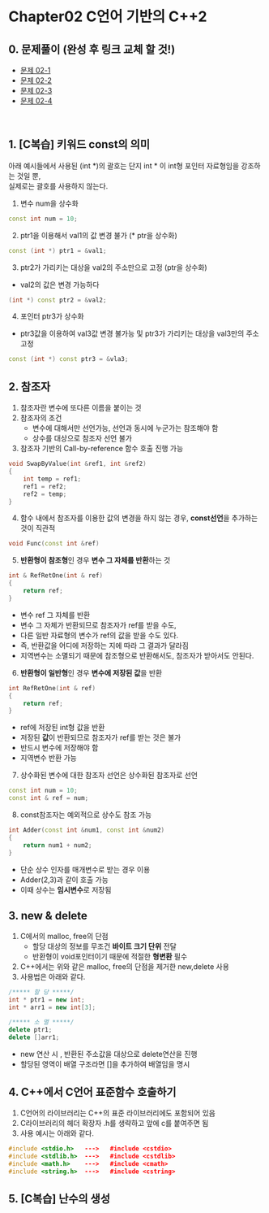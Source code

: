 # Chapter02 C언어 기반의 C++2
## 0. 문제풀이 (완성 후 링크 교체 할 것!)
- [문제 02-1](https://github.com/TUNERYS/Cpp_Programming/tree/main/Chapter%2002/%EB%AC%B8%EC%A0%9C%2002-1 "question 02-1 link")   
- [문제 02-2](https://github.com/TUNERYS/Cpp_Programming/tree/main/Chapter%2002/%EB%AC%B8%EC%A0%9C%2002-2 "question 02-2 link")   
- [문제 02-3](https://github.com/TUNERYS/Cpp_Programming/tree/main/Chapter%2002/%EB%AC%B8%EC%A0%9C%2002-3 "question 02-3 link")
- [문제 02-4](https://github.com/TUNERYS/Cpp_Programming/tree/main/Chapter%2002/%EB%AC%B8%EC%A0%9C%2002-4 "question 02-3 link")   
<br/>

## 1. [C복습] 키워드 const의 의미
 아래 예시들에서 사용된 (int *)의 괄호는 단지 int * 이 int형 포인터 자료형임을 강조하는 것일 뿐,   
실제로는 괄호를 사용하지 않는다.   
1. 변수 num을 상수화
```C++
const int num = 10;
```   

2. ptr1을 이용해서 val1의 값 변경 불가 (* ptr을 상수화)
```C++
const (int *) ptr1 = &val1;
```   

3. ptr2가 가리키는 대상을 val2의 주소만으로 고정 (ptr을 상수화)
- val2의 값은 변경 가능하다
```C++
(int *) const ptr2 = &val2;
```   

4. 포인터 ptr3가 상수화 
- ptr3값을 이용하여 val3값 변경 불가능 및 ptr3가 가리키는 대상을 val3만의 주소 고정
```C++
const (int *) const ptr3 = &vla3;
```   

## 2. 참조자
1. 참조자란 변수에 또다른 이름을 붙이는 것
2. 참조자의 조건
    - 변수에 대해서만 선언가능, 선언과 동시에 누군가는 참조해야 함
    - 상수를 대상으로 참조자 선언 불가
3. 참조자 기반의 Call-by-reference 함수 호출 진행 가능
```C++
void SwapByValue(int &ref1, int &ref2)
{
    int temp = ref1;
    ref1 = ref2;
    ref2 = temp;
}
```     
4. 함수 내에서 참조자를 이용한 값의 변경을 하지 않는 경우, **const선언**을 추가하는 것이 직관적
```C++
void Func(const int &ref)
```
5. **반환형이 참조형**인 경우 **변수 그 자체를 반환**하는 것
```c++
int & RefRetOne(int & ref)
{
    return ref;
}
```
- 변수 ref 그 자체를 반환
- 변수 그 자체가 반환되므로 참조자가 ref를 받을 수도,
- 다른 일반 자료형의 변수가 ref의 값을 받을 수도 있다.
- 즉, 반환값을 어디에 저장하는 지에 따라 그 결과가 달라짐
- 지역변수는 소멸되기 때문에 참조형으로 반환해서도, 참조자가 받아서도 안된다.
6. **반환형이 일반형**인 경우 **변수에 저장된 값**을 반환
```c++
int RefRetOne(int & ref)
{
    return ref;
}
```
- ref에 저장된 int형 값을 반환
- 저장된 **값**이 반환되므로 참조자가 ref를 받는 것은 불가
- 반드시 변수에 저장해야 함
- 지역변수 반환 가능

7. 상수화된 변수에 대한 참조자 선언은 상수화된 참조자로 선언
```c++
const int num = 10;
const int & ref = num;
```

8. const참조자는 예외적으로 상수도 참조 가능
```c++
int Adder(const int &num1, const int &num2)
{
    return num1 + num2;
}
```
- 단순 상수 인자를 매개변수로 받는 경우 이용
- Adder(2,3)과 같이 호출 가능
- 이때 상수는 **임시변수**로 저장됨

## 3. new & delete
1. C에서의 malloc, free의 단점
    - 할당 대상의 정보를 무조건 **바이트 크기 단위** 전달
    - 반환형이 void포인터이기 때문에 적절한 **형변환** 필수
2. C++에서는 위와 같은 malloc, free의 단점을 제거한 new,delete 사용
3. 사용법은 아래와 같다.
```c++
/***** 할 당 *****/
int * ptr1 = new int;
int * arr1 = new int[3];

/***** 소 멸 *****/
delete ptr1;
delete []arr1;
```
- new 연산 시 , 반환된 주소값을 대상으로 delete연산을 진행
- 할당된 영역이 배열 구조라면 []을 추가하여 배열임을 명시

## 4. C++에서 C언어 표준함수 호출하기
1. C언어의 라이브러리는 C++의 표준 라이브러리에도 포함되어 있음
2. C라이브러리의 헤더 확장자 .h를 생략하고 앞에 c를 붙여주면 됨
3. 사용 예시는 아래와 같다.
```C++
#include <stdio.h>   --->   #include <cstdio>
#include <stdlib.h>  --->   #include <cstdlib>
#include <math.h>    --->   #include <cmath>
#include <string.h>  --->   #include <cstring>  
```

## 5. [C복습] 난수의 생성
